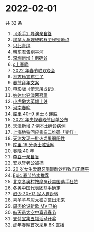 # 2022-02-01

共 32 条

<!-- BEGIN ZHIHUSEARCH -->
<!-- 最后更新时间 Tue Feb 01 2022 16:10:53 GMT+0800 (China Standard Time) -->
1. [《杀手》导演亲自答](https://www.zhihu.com/search?q=这个杀手不太冷静)
1. [加拿大总理被转移至秘密地点](https://www.zhihu.com/search?q=加拿大总理)
1. [只此青绿](https://www.zhihu.com/search?q=只此青绿)
1. [韩东君告别平河](https://www.zhihu.com/search?q=长津湖)
1. [深圳新增 1 例确诊](https://www.zhihu.com/search?q=深圳疫情)
1. [c上春晚](https://www.zhihu.com/search?q=三星堆)
1. [2022 年春节联欢晚会](https://www.zhihu.com/search?q=2022年央视春晚)
1. [林志玲宣布生子](https://www.zhihu.com/search?q=林志玲)
1. [春节拜年文案](https://www.zhihu.com/search?q=拜年文案)
1. [电影版《倚天屠龙记》](https://www.zhihu.com/search?q=倚天屠龙记)
1. [纳达尔夺澳网冠军](https://www.zhihu.com/search?q=纳达尔)
1. [小虎墩大英雄上映](https://www.zhihu.com/search?q=小虎墩大英雄)
1. [河南春晚](https://www.zhihu.com/search?q=河南春晚)
1. [库里 40+9 勇士 6 连胜](https://www.zhihu.com/search?q=勇士)
1. [2022 年央视春晚节目单公布](https://www.zhihu.com/search?q=春晚节目单)
1. [天津新增 7 例本土确诊病例](https://www.zhihu.com/search?q=天津疫情)
1. [上海地铁回应乘车二维码「变红」](https://www.zhihu.com/search?q=上海地铁二维码)
1. [天津发现一批火龙果弱阳性](https://www.zhihu.com/search?q=火龙果弱阳性)
1. [库里 19 分勇士胜篮网](https://www.zhihu.com/search?q=勇士)
1. [春晚 40 年](https://www.zhihu.com/search?q=春晚40年)
1. [李谷一亲自答](https://www.zhihu.com/search?q=李谷一)
1. [安以轩老公被捕](https://www.zhihu.com/search?q=安以轩老公)
1. [20 岁女生爱磨牙喝碳酸饮料致门牙磨平](https://www.zhihu.com/search?q=碳酸饮料)
1. [Epic 春节特卖推荐](https://www.zhihu.com/search?q=Epic)
1. [北京冬奥村按摩床获美国选手狂赞](https://www.zhihu.com/search?q=北京冬奥村)
1. [冬奥中国代表团旗手确定](https://www.zhihu.com/search?q=冬奥会旗手)
1. [威少 20+12 湖人遭逆转](https://www.zhihu.com/search?q=湖人)
1. [喜羊羊与灰太狼之筐出未来](https://www.zhihu.com/search?q=喜羊羊与灰太狼)
1. [周杰伦说新歌 MV 已拍](https://www.zhihu.com/search?q=周杰伦新歌)
1. [航天员太空中喜迎春节](https://www.zhihu.com/search?q=航天员太空过年)
1. [支付宝集五福活动开奖](https://www.zhihu.com/search?q=支付宝集五福)
1. [虎年春晚首次采用 8K 直播](https://www.zhihu.com/search?q=春晚8k直播)
<!-- END ZHIHUSEARCH -->
